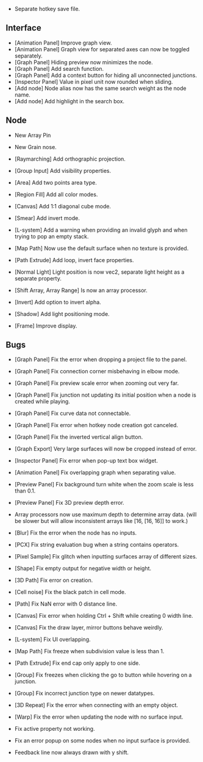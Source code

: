 - Separate hotkey save file.

## Interface
- [Animation Panel] Improve graph view.
- [Animation Panel] Graph view for separated axes can now be toggled separately.
- [Graph Panel] Hiding preview now minimizes the node.
- [Graph Panel] Add search function.
- [Graph Panel] Add a context button for hiding all unconnected junctions.
- [Inspector Panel] Value in pixel unit now rounded when sliding.
- [Add node] Node alias now has the same search weight as the node name.
- [Add node] Add highlight in the search box.

## Node
- New Array Pin
- New Grain nose.

- [Raymarching] Add orthographic projection.
- [Group Input] Add visibility properties.
- [Area] Add two points area type.
- [Region Fill] Add all color modes.
- [Canvas] Add 1:1 diagonal cube mode.
- [Smear] Add invert mode.
- [L-system] Add a warning when providing an invalid glyph and when trying to pop an empty stack.
- [Map Path] Now use the default surface when no texture is provided.
- [Path Extrude] Add loop, invert face properties.
- [Normal Light] Light position is now vec2, separate light height as a separate property.
- [Shift Array, Array Range] Is now an array processor.
- [Invert] Add option to invert alpha.
- [Shadow] Add light positioning mode.
- [Frame] Improve display.

## Bugs
- [Graph Panel] Fix the error when dropping a project file to the panel.
- [Graph Panel] Fix connection corner misbehaving in elbow mode.
- [Graph Panel] Fix preview scale error when zooming out very far.
- [Graph Panel] Fix junction not updating its initial position when a node is created while playing.
- [Graph Panel] Fix curve data not connectable.
- [Graph Panel] Fix error when hotkey node creation got canceled.
- [Graph Panel] Fix the inverted vertical align button.
- [Graph Export] Very large surfaces will now be cropped instead of error.
- [Inspector Panel] Fix error when pop-up text box widget.
- [Animation Panel] Fix overlapping graph when separating value.
- [Preview Panel] Fix background turn white when the zoom scale is less than 0.1.
- [Preview Panel] Fix 3D preview depth error.

- Array processors now use maximum depth to determine array data. (will be slower but will allow inconsistent arrays like [16, [16, 16]] to work.)
- [Blur] Fix the error when the node has no inputs.
- [PCX] Fix string evaluation bug when a string contains operators.
- [Pixel Sample] Fix glitch when inputting surfaces array of different sizes.
- [Shape] Fix empty output for negative width or height.
- [3D Path] Fix error on creation.
- [Cell noise] Fix the black patch in cell mode.
- [Path] Fix NaN error with 0 distance line.
- [Canvas] Fix error when holding Ctrl + Shift while creating 0 width line.
- [Canvas] Fix the draw layer, mirror buttons behave weirdly.
- [L-system] Fix UI overlapping.
- [Map Path] Fix freeze when subdivision value is less than 1.
- [Path Extrude] Fix end cap only apply to one side.
- [Group] Fix freezes when clicking the go to button while hovering on a junction.
- [Group] Fix incorrect junction type on newer datatypes.
- [3D Repeat] Fix the error when connecting with an empty object.
- [Warp] Fix the error when updating the node with no surface input.
- Fix active property not working.
- Fix an error popup on some nodes when no input surface is provided.
- Feedback line now always drawn with y shift.